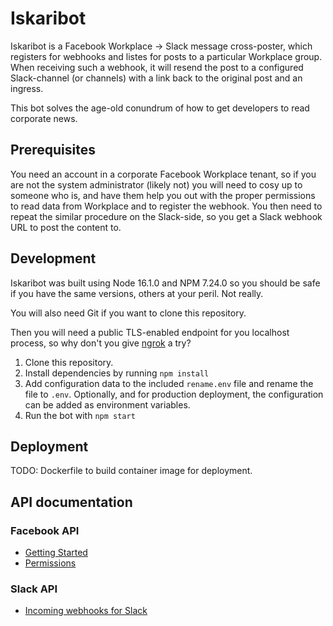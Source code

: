 # Iskaribot

Iskaribot is a Facebook Workplace -> Slack message cross-poster, which registers for webhooks and listes for posts to a particular Workplace group. When receiving such a webhook, it will resend the post to a configured Slack-channel (or channels) with a link back to the original post and an ingress.

This bot solves the age-old conundrum of how to get developers to read corporate news.

## Prerequisites

You need an account in a corporate Facebook Workplace tenant, so if you are not the system administrator (likely not) you will need to cosy up to someone who is, and have them help you out with the proper permissions to read data from Workplace and to register the webhook.
You then need to repeat the similar procedure on the Slack-side, so you get a Slack webhook URL to post the content to.

## Development

Iskaribot was built using Node 16.1.0 and NPM 7.24.0 so you should be safe if you have the same versions, others at your peril. Not really.

You will also need Git if you want to clone this repository.

Then you will need a public TLS-enabled endpoint for you localhost process, so why don't you give [ngrok](https://ngrok.com/) a try?

1. Clone this repository.
2. Install dependencies by running `npm install`
3. Add configuration data to the included `rename.env` file and rename the file to `.env`. Optionally, and for production deployment, the configuration can be added as environment variables.
4. Run the bot with `npm start`

## Deployment

TODO: Dockerfile to build container image for deployment.

## API documentation

### Facebook API

- [Getting Started](https://developers.facebook.com/docs/graph-api/webhooks/getting-started)
- [Permissions](https://developers.facebook.com/docs/workplace/reference/permissions)

### Slack API

- [Incoming webhooks for Slack](https://slack.com/intl/en-no/help/articles/115005265063-Incoming-webhooks-for-Slack)
